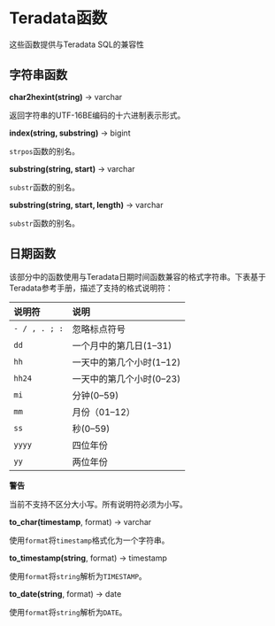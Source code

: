 
# Teradata函数

这些函数提供与Teradata SQL的兼容性

## 字符串函数

**char2hexint(string)** -> varchar

返回字符串的UTF-16BE编码的十六进制表示形式。

**index(string, substring)** -> bigint

`strpos`函数的别名。

**substring(string, start)** -> varchar

`substr`函数的别名。

**substring(string, start, length)** -> varchar

`substr`函数的别名。

## 日期函数

该部分中的函数使用与Teradata日期时间函数兼容的格式字符串。下表基于Teradata参考手册，描述了支持的格式说明符：

| 说明符| 说明| 
|:----------|:----------| 
| `- / , . ; :`| 忽略标点符号| 
| `dd`| 一个月中的第几日(1–31)| 
| `hh`| 一天中的第几个小时(1–12)| 
| `hh24`| 一天中的第几个小时(0–23)| 
| `mi`| 分钟(0–59)| 
| `mm`| 月份（01–12）| 
| `ss`| 秒(0–59)| 
| `yyyy`| 四位年份| 
| `yy`| 两位年份| 

**警告**

当前不支持不区分大小写。所有说明符必须为小写。

**to\_char(timestamp**, format) -> varchar

使用`format`将`timestamp`格式化为一个字符串。

**to\_timestamp(string**, format) -> timestamp

使用`format`将`string`解析为`TIMESTAMP`。

**to\_date(string**, format) -> date

使用`format`将`string`解析为`DATE`。